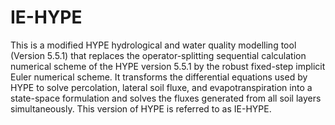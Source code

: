 # IE-HYPE
This is a modified HYPE hydrological and water quality modelling tool (Version 5.5.1) that replaces 
the operator-splitting sequential calculation numerical scheme of the HYPE version 5.5.1 by the robust
fixed-step implicit Euler numerical scheme. It transforms the differential equations used by HYPE to 
solve percolation, lateral soil fluxe, and evapotranspiration into a state-space formulation and solves 
the fluxes generated from all soil layers simultaneously. This version of HYPE is referred to as IE-HYPE.
